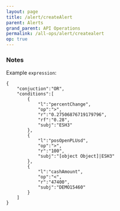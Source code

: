 ```yaml
---
layout: page
title: /alert/createAlert
parent: Alerts
grand_parent: API Operations
permalink: /all-ops/alert/createalert
op: true
---
```


<script>
    window.addEventListener('load', () => {
        const TDV = Symbol.for('tdv-docs');
        window[TDV].defineTryit({
            name: 'createAlert',
            endpoint: '/alert/createAlert',
            method: 'POST',
            params: {
                expression: "{\"conjuction\":\"AND\",\"conditions\":[{\"l\":\"lastPrice\",\"op\":\"<=\",\"r\":\"4008\",\"rf\":\"4008.00\",\"subj\":\"ESH3\"}]}",
                message: "Alert triggered!"

            }
        });
        window[TDV].buildCallouts(window[TDV].buildCallouts.defaultAuthWarning);
    });
</script>

### Notes
Example `expression`:
```
{
    "conjuction":"OR",
    "conditions":[
        {
            "l":"percentChange",
            "op":">",
            "r":"0.27506876719179796",
            "rf":"0.28",
            "subj":"ESH3"
        },
        {
            "l":"posOpenPLUsd",
            "op":">",
            "r":"100",
            "subj":"[object Object]|ESH3"
        },
        {
            "l":"cashAmount",
            "op":"<",
            "r":"47400",
            "subj":"DEMO15460"
        }
    ]
}
```